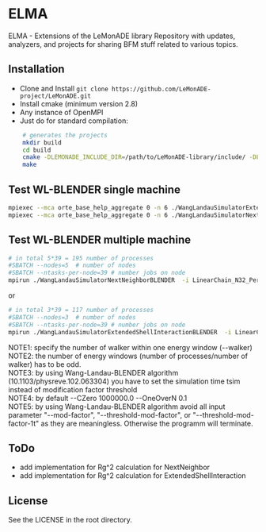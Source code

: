 # ELMA
ELMA - Extensions of the LeMonADE library
Repository with updates, analyzers, and projects for sharing BFM stuff related to various topics.


## Installation

* Clone and Install `git clone https://github.com/LeMonADE-project/LeMonADE.git`
* Install cmake (minimum version 2.8)
* Any instance of OpenMPI
* Just do for standard compilation:
 
````sh
    # generates the projects
    mkdir build
    cd build
    cmake -DLEMONADE_INCLUDE_DIR=/path/to/LeMonADE-library/include/ -DLEMONADE_LIBRARY_DIR=/path/to/LeMonADE-library/lib/ ..
    make
````

## Test WL-BLENDER single machine
````sh
mpiexec --mca orte_base_help_aggregate 0 -n 6 ./WangLandauSimulatorExtendedShellInteractionBLENDER  -i LinearChain_N32_PerXYZ256_EShell_rC2.451_SelfAttraction_E-0.40.bfm --min -10000.2 --max 0.6 --bins 25002 -m 10000000 -r 500000 -b 500000 --min-win -45.0 --max-win -20.2  --HGLnDOS guess.dat --dump 0 --overlap 0.66 --length-increase 0.005 --read-in-BFM 0 --walker 2 --CZero 1000000.0 --OneOverN 0.1 > /dev/null 2>&1  
mpiexec --mca orte_base_help_aggregate 0 -n 6 ./WangLandauSimulatorNextNeighborBLENDER  -i LinearChain_N32_PerXYZ256_NNShell_SelfAttraction_E-0.40.bfm --min -10000.2 --max 0.6 --bins 25002 -m 4000000 -r 500000 -b 500000  --min-win -97.0 --max-win -49.0 --HGLnDOS guess.dat --dump 0 --overlap 0.66 --length-increase 0.005 --read-in-BFM 0 --walker 2 --CZero 1000000.0 --OneOverN 0.1 > /dev/null 2>&1
````

## Test WL-BLENDER multiple machine
````sh
# in total 5*39 = 195 number of processes
#SBATCH --nodes=5  # number of nodes
#SBATCH --ntasks-per-node=39 # number jobs on node
mpirun ./WangLandauSimulatorNextNeighborBLENDER  -i LinearChain_N32_PerXYZ256_NNShell_SelfAttraction_E-0.40.bfm --min -10000.2 --max 0.6 --bins 25002 -m 5000000000 -r 500000 -b 500000 --min-win -97.0 --max-win -49.0 --HGLnDOS guess.dat --dump 0 --overlap 0.66 --length-increase 0.005 --read-in-BFM 1 --walker 5 > /dev/null 2>&1  
````
or  

````sh
# in total 3*39 = 117 number of processes
#SBATCH --nodes=3  # number of nodes
#SBATCH --ntasks-per-node=39 # number jobs on node
mpirun ./WangLandauSimulatorExtendedShellInteractionBLENDER  -i LinearChain_N32_PerXYZ256_EShell_rC2.451_SelfAttraction_E-0.40.bfm --min -10000.2 --max 0.6 --bins 25002 -m 10000000000 -r 500000 -b 500000 --min-win -45.0 --max-win -20.2  --HGLnDOS guess.dat --dump 0 --overlap 0.66 --length-increase 0.005 --read-in-BFM 1 --walker 3 > /dev/null 2>&1  
````

NOTE1: specify the number of walker within one energy window (--walker)  
NOTE2: the number of energy windows (number of processes/number of walker) has to be odd.  
NOTE3: by using Wang-Landau-BLENDER algorithm (10.1103/physreve.102.063304) you have to set the simulation time tsim instead of modification factor threshold  
NOTE4: by default --CZero 1000000.0 --OneOverN 0.1  
NOTE5: by using Wang-Landau-BLENDER algorithm avoid all input parameter "--mod-factor", "--threshold-mod-factor", or "--threshold-mod-factor-1t" as they are meaningless. Otherwise the programm will terminate.  

## ToDo
* add implementation for Rg^2 calculation for NextNeighbor
* add implementation for Rg^2 calculation for ExtendedShellInteraction

## License

See the LICENSE in the root directory.
